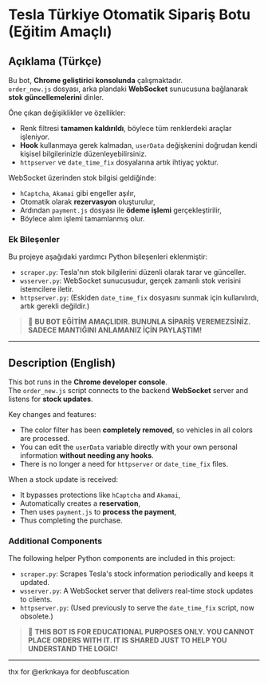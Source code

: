 # Tesla Türkiye Otomatik Sipariş Botu (Eğitim Amaçlı)

## Açıklama (Türkçe)

Bu bot, **Chrome geliştirici konsolunda** çalışmaktadır.  
`order_new.js` dosyası, arka plandaki **WebSocket** sunucusuna bağlanarak **stok güncellemelerini** dinler.

Öne çıkan değişiklikler ve özellikler:  
- Renk filtresi **tamamen kaldırıldı**, böylece tüm renklerdeki araçlar işleniyor.  
- **Hook** kullanmaya gerek kalmadan, `userData` değişkenini doğrudan kendi kişisel bilgilerinizle düzenleyebilirsiniz.  
- `httpserver` ve `date_time_fix` dosyalarına artık ihtiyaç yoktur.  

WebSocket üzerinden stok bilgisi geldiğinde:  
- `hCaptcha`, `Akamai` gibi engeller aşılır,  
- Otomatik olarak **rezervasyon** oluşturulur,  
- Ardından `payment.js` dosyası ile **ödeme işlemi** gerçekleştirilir,  
- Böylece alım işlemi tamamlanmış olur.

### Ek Bileşenler

Bu projeye aşağıdaki yardımcı Python bileşenleri eklenmiştir:

- `scraper.py`: Tesla'nın stok bilgilerini düzenli olarak tarar ve günceller.  
- `wsserver.py`: WebSocket sunucusudur, gerçek zamanlı stok verisini istemcilere iletir.  
- `httpserver.py`: (Eskiden `date_time_fix` dosyasını sunmak için kullanılırdı, artık gerekli değildir.)

> 📢 **BU BOT EĞİTİM AMAÇLIDIR. BUNUNLA SİPARİŞ VEREMEZSİNİZ. SADECE MANTIĞINI ANLAMANIZ İÇİN PAYLAŞTIM!**

---

## Description (English)

This bot runs in the **Chrome developer console**.  
The `order_new.js` script connects to the backend **WebSocket** server and listens for **stock updates**.

Key changes and features:  
- The color filter has been **completely removed**, so vehicles in all colors are processed.  
- You can edit the `userData` variable directly with your own personal information **without needing any hooks**.  
- There is no longer a need for `httpserver` or `date_time_fix` files.

When a stock update is received:  
- It bypasses protections like `hCaptcha` and `Akamai`,  
- Automatically creates a **reservation**,  
- Then uses `payment.js` to **process the payment**,  
- Thus completing the purchase.

### Additional Components

The following helper Python components are included in this project:

- `scraper.py`: Scrapes Tesla's stock information periodically and keeps it updated.  
- `wsserver.py`: A WebSocket server that delivers real-time stock updates to clients.  
- `httpserver.py`: (Used previously to serve the `date_time_fix` script, now obsolete.)

> 📢 **THIS BOT IS FOR EDUCATIONAL PURPOSES ONLY. YOU CANNOT PLACE ORDERS WITH IT. IT IS SHARED JUST TO HELP YOU UNDERSTAND THE LOGIC!**

---

thx for @erknkaya for deobfuscation
